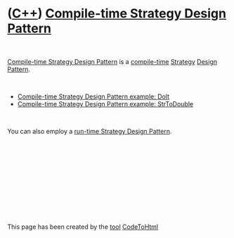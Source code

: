 
 

 

 

 

 

([C++](Cpp.md)) [Compile-time Strategy Design Pattern](CppCtStrategyDesignPattern.md)
=======================================================================================

 

[Compile-time Strategy Design Pattern](CppCtStrategyDesignPattern.md)
is a [compile-time](CppCompileTime.md)
[Strategy](CppDesignPatternStrategy.md) [Design
Pattern](CppDesignPattern.md).

 

-   [Compile-time Strategy Design Pattern example:
    DoIt](CppCtStrategyDesignPatternExampleDoIt.md)
-   [Compile-time Strategy Design Pattern example:
    StrToDouble](CppCtStrategyDesignPatternExampleStrToDouble.md)

 

You can also employ a [run-time Strategy Design
Pattern](CppStrategyDesignPatternExampleStrToDouble.md).

 

 

 

 

 

 

This page has been created by the [tool](Tools.md)
[CodeToHtml](ToolCodeToHtml.md)
